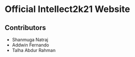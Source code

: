# Official Intellect2k21 Website

## Contributors

- Shanmuga Natraj
- Addwin Fernando
- Talha Abdur Rahman
